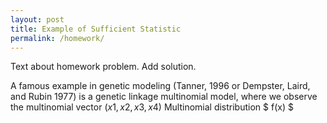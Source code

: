 ```yaml
---
layout: post
title: Example of Sufficient Statistic
permalink: /homework/
---
```


Text about homework problem. Add solution.

A famous example in genetic modeling (Tanner, 1996 or Dempster, Laird, and Rubin 1977) is a genetic
linkage multinomial model, where we observe the multinomial vector $(x1,x2,x3,x4)$
Multinomial distribution $ f(x) $
